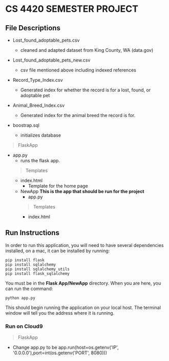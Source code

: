 # CS 4420 SEMESTER PROJECT

## File Descriptions

- Lost_found_adoptable_pets.csv
  - cleaned and adapted dataset from King County, WA (data.gov)

- Lost_found_adoptable_pets_new.csv
  - csv file mentioned above including indexed references

- Record_Type_Index.csv
  - Generated index for whether the record is for a lost, found, or adoptable pet

- Animal_Breed_Index.csv
  - Generated index for the animal breed the record is for.

- boostrap.sql
  - initializes database

> FlaskApp
- app.py
  - runs the flask app.
  > Templates
  - index.html
    - Template for the home page
  - NewApp **This is the app that should be run for the project**
    - app.py
    > Templates
      - index.html

## Run Instructions

In order to run this application, you will need to have several dependencies installed, on a mac, it can be installed by running:

    pip install flask
    pip install sqlalchemy
    pip install sqlalchemy_utils
    pip install flask_sqlalchemy


You must be in the **Flask App/NewApp** directory.  When you are here, you can run the command:

    python app.py

This should begin running the application on your local host.  The terminal window will tell you the address where it is running.

### Run on  Cloud9

> FlaskApp
- Change app.py to be app.run(host=os.getenv('IP', '0.0.0.0'),port=int(os.getenv('PORT', 8080)))